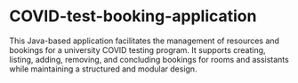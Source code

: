 # COVID-test-booking-application
This Java-based application facilitates the management of resources and bookings for a university COVID testing program. It supports creating, listing, adding, removing, and concluding bookings for rooms and assistants while maintaining a structured and modular design.
